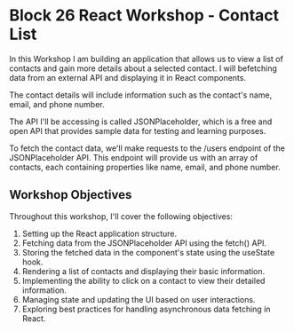 # Block 26 React Workshop - Contact List 

In this Workshop I am building an application that allows us to view a list of contacts and gain more details about a selected contact. I will befetching data from an external API and displaying it in React components.

The contact details will include information such as the contact's name, email, and phone number.

The API I'll be accessing is called JSONPlaceholder, which is a free and open API that provides sample data for testing and learning purposes.

To fetch the contact data, we'll make requests to the /users endpoint of the JSONPlaceholder API. This endpoint will provide us with an array of contacts, each containing properties like name, email, and phone number.

## Workshop Objectives

Throughout this workshop, I'll cover the following objectives:

1. Setting up the React application structure.
2. Fetching data from the JSONPlaceholder API using the fetch() API.
3. Storing the fetched data in the component's state using the useState hook.
4. Rendering a list of contacts and displaying their basic information.
5. Implementing the ability to click on a contact to view their detailed information.
6. Managing state and updating the UI based on user interactions.
7. Exploring best practices for handling asynchronous data fetching in React.
